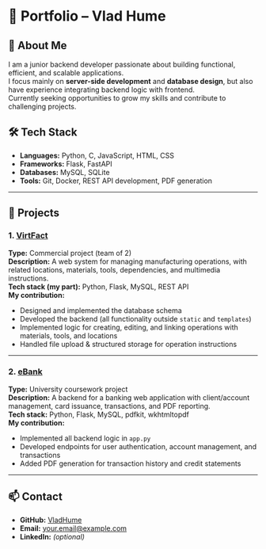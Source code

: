 # 💼 Portfolio – Vlad Hume

## 👋 About Me
I am a junior backend developer passionate about building functional, efficient, and scalable applications.  
I focus mainly on **server-side development** and **database design**, but also have experience integrating backend logic with frontend.  
Currently seeking opportunities to grow my skills and contribute to challenging projects.

## 🛠 Tech Stack
- **Languages:** Python, C, JavaScript, HTML, CSS
- **Frameworks:** Flask, FastAPI
- **Databases:** MySQL, SQLite
- **Tools:** Git, Docker, REST API development, PDF generation

---

## 🚀 Projects

### 1. [VirtFact](https://github.com/VladHume/VirtFact)
**Type:** Commercial project (team of 2)  
**Description:** A web system for managing manufacturing operations, with related locations, materials, tools, dependencies, and multimedia instructions.  
**Tech stack (my part):** Python, Flask, MySQL, REST API  
**My contribution:**
- Designed and implemented the database schema  
- Developed the backend (all functionality outside `static` and `templates`)  
- Implemented logic for creating, editing, and linking operations with materials, tools, and locations  
- Handled file upload & structured storage for operation instructions  

---

### 2. [eBank](https://github.com/VladHume/eBank)
**Type:** University coursework project  
**Description:** A backend for a banking web application with client/account management, card issuance, transactions, and PDF reporting.  
**Tech stack:** Python, Flask, MySQL, pdfkit, wkhtmltopdf  
**My contribution:**
- Implemented all backend logic in `app.py`  
- Developed endpoints for user authentication, account management, and transactions  
- Added PDF generation for transaction history and credit statements  

---

## 📫 Contact
- **GitHub:** [VladHume](https://github.com/VladHume)  
- **Email:** your.email@example.com  
- **LinkedIn:** *(optional)*  
